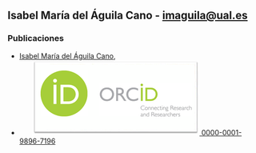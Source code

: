 
## Isabel María del Águila Cano - imaguila@ual.es

### Publicaciones

- [Isabel María del Águila Cano](http://brujula.ual.es/authors/8.html),
- &ensp;&ensp;&ensp; <img src="iconos/orcid.png">[ 0000-0001-9896-7196](https://orcid.org/0000-0001-9896-7196)
